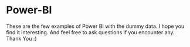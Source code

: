 # Power-BI

These are the few examples of Power BI with the dummy data.
I hope you find it interesting.
And feel free to ask questions if you encounter any.
Thank You :)
